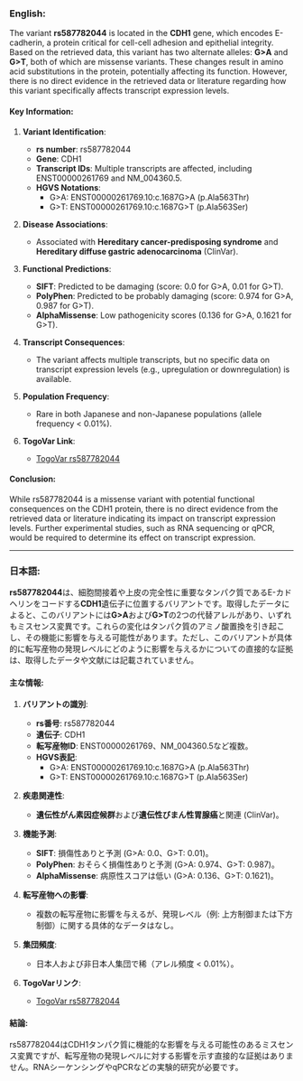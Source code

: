 ### English:
The variant **rs587782044** is located in the **CDH1** gene, which encodes E-cadherin, a protein critical for cell-cell adhesion and epithelial integrity. Based on the retrieved data, this variant has two alternate alleles: **G>A** and **G>T**, both of which are missense variants. These changes result in amino acid substitutions in the protein, potentially affecting its function. However, there is no direct evidence in the retrieved data or literature regarding how this variant specifically affects transcript expression levels.

#### Key Information:
1. **Variant Identification**:
   - **rs number**: rs587782044
   - **Gene**: CDH1
   - **Transcript IDs**: Multiple transcripts are affected, including ENST00000261769 and NM_004360.5.
   - **HGVS Notations**:
     - G>A: ENST00000261769.10:c.1687G>A (p.Ala563Thr)
     - G>T: ENST00000261769.10:c.1687G>T (p.Ala563Ser)

2. **Disease Associations**:
   - Associated with **Hereditary cancer-predisposing syndrome** and **Hereditary diffuse gastric adenocarcinoma** (ClinVar).

3. **Functional Predictions**:
   - **SIFT**: Predicted to be damaging (score: 0.0 for G>A, 0.01 for G>T).
   - **PolyPhen**: Predicted to be probably damaging (score: 0.974 for G>A, 0.987 for G>T).
   - **AlphaMissense**: Low pathogenicity scores (0.136 for G>A, 0.1621 for G>T).

4. **Transcript Consequences**:
   - The variant affects multiple transcripts, but no specific data on transcript expression levels (e.g., upregulation or downregulation) is available.

5. **Population Frequency**:
   - Rare in both Japanese and non-Japanese populations (allele frequency < 0.01%).

6. **TogoVar Link**:
   - [TogoVar rs587782044](https://togovar.org/variant/rs587782044)

#### Conclusion:
While rs587782044 is a missense variant with potential functional consequences on the CDH1 protein, there is no direct evidence from the retrieved data or literature indicating its impact on transcript expression levels. Further experimental studies, such as RNA sequencing or qPCR, would be required to determine its effect on transcript expression.

---

### 日本語:
**rs587782044**は、細胞間接着や上皮の完全性に重要なタンパク質であるE-カドヘリンをコードする**CDH1**遺伝子に位置するバリアントです。取得したデータによると、このバリアントには**G>A**および**G>T**の2つの代替アレルがあり、いずれもミスセンス変異です。これらの変化はタンパク質のアミノ酸置換を引き起こし、その機能に影響を与える可能性があります。ただし、このバリアントが具体的に転写産物の発現レベルにどのように影響を与えるかについての直接的な証拠は、取得したデータや文献には記載されていません。

#### 主な情報:
1. **バリアントの識別**:
   - **rs番号**: rs587782044
   - **遺伝子**: CDH1
   - **転写産物ID**: ENST00000261769、NM_004360.5など複数。
   - **HGVS表記**:
     - G>A: ENST00000261769.10:c.1687G>A (p.Ala563Thr)
     - G>T: ENST00000261769.10:c.1687G>T (p.Ala563Ser)

2. **疾患関連性**:
   - **遺伝性がん素因症候群**および**遺伝性びまん性胃腺癌**と関連 (ClinVar)。

3. **機能予測**:
   - **SIFT**: 損傷性ありと予測 (G>A: 0.0、G>T: 0.01)。
   - **PolyPhen**: おそらく損傷性ありと予測 (G>A: 0.974、G>T: 0.987)。
   - **AlphaMissense**: 病原性スコアは低い (G>A: 0.136、G>T: 0.1621)。

4. **転写産物への影響**:
   - 複数の転写産物に影響を与えるが、発現レベル（例: 上方制御または下方制御）に関する具体的なデータはなし。

5. **集団頻度**:
   - 日本人および非日本人集団で稀（アレル頻度 < 0.01%）。

6. **TogoVarリンク**:
   - [TogoVar rs587782044](https://togovar.org/variant/rs587782044)

#### 結論:
rs587782044はCDH1タンパク質に機能的な影響を与える可能性のあるミスセンス変異ですが、転写産物の発現レベルに対する影響を示す直接的な証拠はありません。RNAシーケンシングやqPCRなどの実験的研究が必要です。